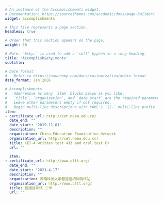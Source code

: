 ```yaml
---
# An instance of the Accomplishments widget.
# Documentation: https://sourcethemes.com/academic/docs/page-builder/
widget: accomplishments

# This file represents a page section.
headless: true

# Order that this section appears on the page.
weight: 50

# Note: `&shy;` is used to add a 'soft' hyphen in a long heading.
title: 'Accomplish&shy;ments'
subtitle:

# Date format
#   Refer to https://wowchemy.com/docs/customization/#date-format
date_format: Jan 2006

# Accomplishments.
#   Add/remove as many `item` blocks below as you like.
#   `title`, `organization`, and `date_start` are the required parameters.
#   Leave other parameters empty if not required.
#   Begin multi-line descriptions with YAML's `|2-` multi-line prefix.
item:
- certificate_url: http://cet.neea.edu.cn/
  date_end: ""
  date_start: "2019-11-01"
  description: ""
  organization: China Education Examination Network
  organization_url: http://cet.neea.edu.cn/
  title: CET-4 written test 433 and oral test C+
  url: ""
  
  item:
- certificate_url: http://www.cltt.org/
  date_end: ""
  date_start: "2021-4-17"
  description: ""
  organization: 湖南科技大学普通话培训测试站
  organization_url: http://www.cltt.org/
  title: 普通话考试 二甲
  url: ""
---
```

